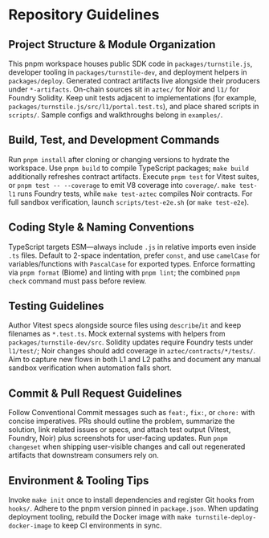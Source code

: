 # Repository Guidelines

## Project Structure & Module Organization
This pnpm workspace houses public SDK code in `packages/turnstile.js`, developer tooling in `packages/turnstile-dev`, and deployment helpers in `packages/deploy`. Generated contract artifacts live alongside their producers under `*-artifacts`. On-chain sources sit in `aztec/` for Noir and `l1/` for Foundry Solidity. Keep unit tests adjacent to implementations (for example, `packages/turnstile.js/src/l1/portal.test.ts`), and place shared scripts in `scripts/`. Sample configs and walkthroughs belong in `examples/`.

## Build, Test, and Development Commands
Run `pnpm install` after cloning or changing versions to hydrate the workspace. Use `pnpm build` to compile TypeScript packages; `make build` additionally refreshes contract artifacts. Execute `pnpm test` for Vitest suites, or `pnpm test -- --coverage` to emit V8 coverage into `coverage/`. `make test-l1` runs Foundry tests, while `make test-aztec` compiles Noir contracts. For full sandbox verification, launch `scripts/test-e2e.sh` (or `make test-e2e`).

## Coding Style & Naming Conventions
TypeScript targets ESM—always include `.js` in relative imports even inside `.ts` files. Default to 2-space indentation, prefer `const`, and use `camelCase` for variables/functions with `PascalCase` for exported types. Enforce formatting via `pnpm format` (Biome) and linting with `pnpm lint`; the combined `pnpm check` command must pass before review.

## Testing Guidelines
Author Vitest specs alongside source files using `describe`/`it` and keep filenames as `*.test.ts`. Mock external systems with helpers from `packages/turnstile-dev/src`. Solidity updates require Foundry tests under `l1/test/`; Noir changes should add coverage in `aztec/contracts/*/tests/`. Aim to capture new flows in both L1 and L2 paths and document any manual sandbox verification when automation falls short.

## Commit & Pull Request Guidelines
Follow Conventional Commit messages such as `feat:`, `fix:`, or `chore:` with concise imperatives. PRs should outline the problem, summarize the solution, link related issues or specs, and attach test output (Vitest, Foundry, Noir) plus screenshots for user-facing updates. Run `pnpm changeset` when shipping user-visible changes and call out regenerated artifacts that downstream consumers rely on.

## Environment & Tooling Tips
Invoke `make init` once to install dependencies and register Git hooks from `hooks/`. Adhere to the pnpm version pinned in `package.json`. When updating deployment tooling, rebuild the Docker image with `make turnstile-deploy-docker-image` to keep CI environments in sync.

